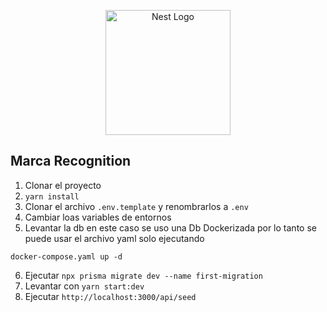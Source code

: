 <p align="center">
  <a href="https://www.cel.gob.sv/" target="blank"><img src="https://pbs.twimg.com/profile_images/1307069445681172480/qRL3IeTh_400x400.jpg" width="200" alt="Nest Logo" /></a>
</p>
 
## Marca Recognition

1. Clonar el proyecto
2. ```yarn install```
3. Clonar el archivo ```.env.template``` y renombrarlos a ```.env```
4. Cambiar loas variables de entornos
5. Levantar la db en este caso se uso una Db Dockerizada por lo tanto se puede usar el archivo yaml solo ejecutando
```
docker-compose.yaml up -d
```
6. Ejecutar ```npx prisma migrate dev --name first-migration```
7. Levantar con ```yarn start:dev```
8. Ejecutar ```http://localhost:3000/api/seed```
